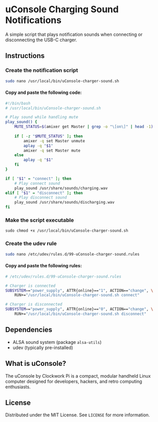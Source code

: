 # uConsole Charging Sound Notifications
A simple script that plays notification sounds when connecting or disconnecting the USB-C charger.

## Instructions 

### Create the notification script

```sh
sudo nano /usr/local/bin/uConsole-charger-sound.sh
```

#### Copy and paste the following code:
```sh
#!/bin/bash
# /usr/local/bin/uConsole-charger-sound.sh

# Play sound while handling mute
play_sound() {
    MUTE_STATUS=$(amixer get Master | grep -o "\[on\]" | head -1)
    
    if [ -z "$MUTE_STATUS" ]; then
        amixer -q set Master unmute
        aplay -q "$1"
        amixer -q set Master mute
    else
        aplay -q "$1"
    fi
}

if [ "$1" = "connect" ]; then
    # Play connect sound
    play_sound /usr/share/sounds/charging.wav
elif [ "$1" = "disconnect" ]; then
    # Play disconnect sound
    play_sound /usr/share/sounds/discharging.wav
fi
```

### Make the script executable

```
sudo chmod +x /usr/local/bin/uConsole-charger-sound.sh
```

### Create the udev rule

``` bash
sudo nano /etc/udev/rules.d/99-uConsole-charger-sound.rules
```

#### Copy and paste the following rules:

```bash
# /etc/udev/rules.d/99-uConsole-charger-sound.rules

# Charger is connected
SUBSYSTEM=="power_supply", ATTR{online}=="1", ACTION=="change", \
    RUN+="/usr/local/bin/uConsole-charger-sound.sh connect"

# Charger is disconnected
SUBSYSTEM=="power_supply", ATTR{online}=="0", ACTION=="change", \
    RUN+="/usr/local/bin/uConsole-charger-sound.sh disconnect"
```

## Dependencies

- ALSA sound system (package ``alsa-utils``)
- udev (typically pre-installed)

## What is uConsole?
The uConsole by Clockwork Pi is a compact, modular handheld Linux computer designed for developers, hackers, and retro computing enthusiasts.


## License
Distributed under the MIT License. See ``LICENSE`` for more information.
